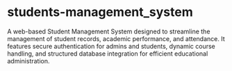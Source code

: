# students-management_system
A web-based Student Management System designed to streamline the management of student records, academic performance, and attendance. It features secure authentication for admins and students, dynamic course handling, and structured database integration for efficient educational administration.
